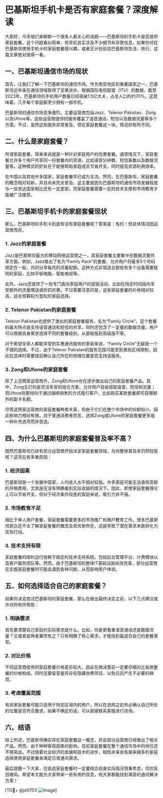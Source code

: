 # 巴基斯坦手机卡是否有家庭套餐？深度解读

大家好，今天咱们来聊聊一个很多人都关心的话题——巴基斯坦的手机卡是否提供家庭套餐。这个问题看似简单，但背后其实涉及不少细节和背景信息。如果你对在巴基斯坦使用手机卡的家庭套餐感兴趣，或者正计划前往巴基斯坦生活、旅行，这篇文章绝对值得一看。

## 一、巴基斯坦通信市场的现状

首先，让我们了解一下巴基斯坦的通信市场。作为南亚地区的重要国家之一，巴基斯坦近年来在通信领域取得了显著进步。根据国际电信联盟（ITU）的数据，截至2023年，巴基斯坦的手机用户数量已经突破1.5亿大关，占总人口的约70%。这意味着，几乎每个家庭都至少拥有一部手机。

巴基斯坦的通信市场竞争激烈，主要运营商包括Jazz、Telenor Pakistan、Zong以及Ufone等。这些运营商提供的服务覆盖了语音通话、短信以及数据流量等多个方面。不过，虽然这些服务非常普及，但在家庭套餐这一块，情况却有所不同。

## 二、什么是家庭套餐？

所谓家庭套餐，简单来说就是一种针对家庭用户的优惠套餐。通常情况下，家庭套餐允许多个用户共享同一份套餐内的资源，比如语音分钟数、短信条数以及数据流量等。这种模式的好处在于能够帮助家庭成员节省开支，同时提高资源利用效率。

在中国以及其他许多国家，家庭套餐早已成为主流。然而，在巴基斯坦，家庭套餐的概念相对较新，并且尚未完全普及。这主要是因为巴基斯坦的通信市场发展程度与一些发达国家相比还有一定差距，而家庭套餐需要一定的技术支撑和市场教育才能被广泛接受。

## 三、巴基斯坦手机卡的家庭套餐现状

那么，巴基斯坦的手机卡到底有没有家庭套餐呢？答案是：有的！但具体情况因运营商而异。

### 1. Jazz的家庭套餐

Jazz是巴基斯坦最大的移动网络运营商之一，其家庭套餐主要集中在数据流量共享方面。例如，Jazz推出了名为“Family Pack”的套餐，允许用户将最多5个号码绑定在一起，共同分享每月的流量配额。这种方式非常适合那些有多个设备需要联网的家庭，比如平板电脑、智能电视等。

此外，Jazz还提供了一些专门面向家庭用户的促销活动，比如在特定时间段内享受额外的流量赠送或折扣优惠。不过需要注意的是，这些家庭套餐的价格相对较高，适合预算较为宽松的家庭选择。

### 2. Telenor Pakistan的家庭套餐

Telenor Pakistan也提供了类似的家庭套餐服务，名为“Family Circle”。这个套餐的最大特点是支持语音通话和短信的共享，同时还包含了一定量的数据流量。用户可以根据自身需求选择不同的套餐级别，从基础版到高级版不等。

对于希望全家人都能享受到实惠通讯服务的家庭来说，“Family Circle”无疑是一个不错的选择。不过，由于Telenor Pakistan的服务范围可能受到某些区域限制，因此在选择时需要提前确认自己所在的地理位置是否支持该服务。

### 3. Zong和Ufone的家庭套餐

除了上述两家运营商外，Zong和Ufone也在逐步推出自己的家庭套餐产品。其中，Zong主打的是灵活多变的组合方案，允许用户自由搭配语音、短信和流量；而Ufone则更倾向于通过捆绑销售的方式吸引客户，比如购买某款套餐即可获赠额外的副卡名额。

尽管这两家运营商的家庭套餐种类丰富，但由于它们在整个市场中的份额较小，因此影响力相对有限。对于普通消费者而言，选择Zong或Ufone的家庭套餐更多是一种补充选项而非首选。

## 四、为什么巴基斯坦的家庭套餐普及率不高？

既然巴基斯坦已经有部分运营商开始涉足家庭套餐领域，为何整体普及率仍然较低呢？这背后有多重原因：

### 1. 经济因素

巴基斯坦是一个发展中国家，人均收入水平相对较低。许多家庭可能无法承担高额的月租费用，尤其是在没有明确看到实际收益的情况下。因此，即使家庭套餐理论上可以节省开支，但对于经济条件较差的家庭来说，吸引力并不强。

### 2. 市场教育不足

相比于单人用户套餐，家庭套餐需要更多的市场推广和用户教育工作。很多巴基斯坦民众还不太了解家庭套餐的概念及其优势所在，这就导致了潜在需求未能转化为实际行动。

### 3. 技术支持有限

家庭套餐的顺利运行依赖于稳定的技术支持系统，包括后台管理平台、计费模块以及客户服务团队等。然而，由于巴基斯坦的整体IT基础设施尚待完善，部分运营商在实施家庭套餐时可能会遇到各种问题，从而影响用户体验。

## 五、如何选择适合自己的家庭套餐？

如果你决定尝试巴基斯坦的家庭套餐，那么在做出最终决定之前，以下几点建议或许对你有所帮助：

### 1. 明确需求

首先要清楚自己家庭的实际需求是什么。比如，你是更看重语音通话还是数据流量？又或者是两者兼而有之？只有明确了核心需求，才能找到最适合自己的套餐类型。

### 2. 对比价格

不同运营商提供的家庭套餐价格差异较大，因此在做决策前一定要仔细对比各款套餐的价格构成。同时还要留意是否存在隐藏收费项目，以免日后产生不必要的麻烦。

### 3. 考虑覆盖范围

有些家庭套餐可能只适用于特定区域内的用户，所以在选购之前务必确认自己所处的位置是否符合要求。如果不确定的话，可以直接联系客服进行咨询。

## 六、结语

综上所述，巴基斯坦确实存在家庭套餐这一概念，并且部分运营商已经推出了相关产品。然而，由于种种客观因素的影响，目前家庭套餐在整个通信市场中的地位还不够突出。不过随着社会经济的发展和技术的进步，相信未来会有越来越多的家庭选择使用家庭套餐来满足日常通讯需求。

最后提醒一下大家，在挑选家庭套餐时一定要结合自身实际情况慎重考虑，切勿盲目跟风。希望本文能为大家带来一些有用的信息，祝大家都能找到满意的通讯解决方案！

[TG💪+ @jx0703 ![Image](https://github.com/user-attachments/assets/dbca1d08-cadb-493c-b0ec-ad6f7a83f270)]